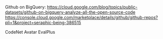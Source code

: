 Github on BigQuery: 
https://cloud.google.com/blog/topics/public-datasets/github-on-bigquery-analyze-all-the-open-source-code
https://console.cloud.google.com/marketplace/details/github/github-repos?pli=1&project=seraphic-being-386515

CodeNet
Avatar
EvalPlus

